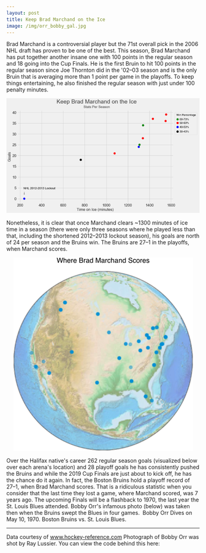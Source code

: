```yaml
---
layout: post
title: Keep Brad Marchand on the Ice
image: /img/orr_bobby_gal.jpg
---
```


Brad Marchand is a controversial player but the 71st overall pick in the 2006 NHL draft has proven to be one of the best. This season, Brad Marchand has put together another insane one with 100 points in the regular season and 18 going into the Cup Finals. He is the first Bruin to hit 100 points in the regular season since Joe Thornton did in the '02–03 season and is the only Bruin that is averaging more than 1 point per game in the playoffs. To keep things entertaining, he also finished the regular season with just under 100 penalty minutes.

![Keep Brad on the Ice](/img/marchand.png)

Nonetheless, it is clear that once Marchand clears ~1300 minutes of ice time in a season (there were only three seasons where he played less than that, including the shortened 2012–2013 lockout season), his goals are north of 24 per season and the Bruins win.
The Bruins are 27–1 in the playoffs, when Marchand scores.

<p align="center">
  <img src="/img/earth.png"/>
</p>

Over the Halifax native's career 262 regular season goals (visualized below over each arena's location) and 28 playoff goals he has consistently pushed the Bruins and while the 2019 Cup Finals are just about to kick off, he has the chance do it again.
In fact, the Boston Bruins hold a playoff record of 27–1, when Brad Marchand scores. That is a ridiculous statistic when you consider that the last time they lost a game, where Marchand scored, was 7 years ago.
The upcoming Finals will be a flashback to 1970, the last year the St. Louis Blues attended. Bobby Orr's infamous photo (below) was taken then when the Bruins swept the Blues in four games. 
Bobby Orr Dives on May 10, 1970. Boston Bruins vs. St. Louis Blues.

---

Data courtesy of www.hockey-reference.com
Photograph of Bobby Orr was shot by Ray Lussier.
You can view the code behind this here:

